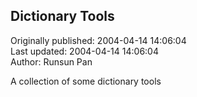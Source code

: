 ## Dictionary Tools  
Originally published: 2004-04-14 14:06:04  
Last updated: 2004-04-14 14:06:04  
Author: Runsun Pan  
  
A collection of some dictionary tools